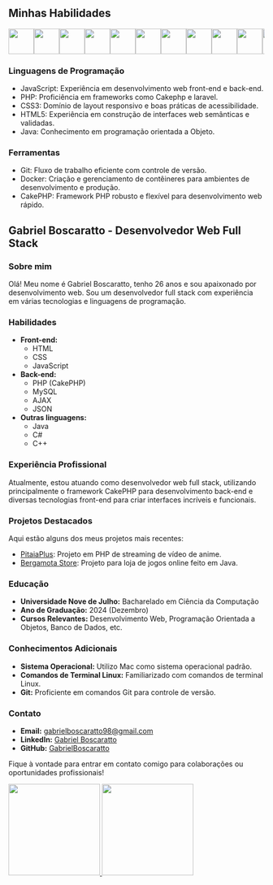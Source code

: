 ## Minhas Habilidades


<div style="display: flex; justify-content: space-around; align-items: center; overflow-x: auto; max-width: 100%;">
    <img src="https://cdn.jsdelivr.net/gh/devicons/devicon@latest/icons/php/php-original.svg" width="50" />
    <img src="https://cdn.jsdelivr.net/gh/devicons/devicon@latest/icons/cakephp/cakephp-original-wordmark.svg" width="50" />
    <img src="https://cdn.jsdelivr.net/gh/devicons/devicon@latest/icons/docker/docker-original-wordmark.svg" width="50" />
    <img src="https://cdn.jsdelivr.net/gh/devicons/devicon@latest/icons/gitlab/gitlab-original-wordmark.svg" width="50" />
    <img src="https://cdn.jsdelivr.net/gh/devicons/devicon@latest/icons/html5/html5-original.svg" width="50" />
    <img src="https://cdn.jsdelivr.net/gh/devicons/devicon@latest/icons/java/java-original-wordmark.svg" width="50" />
    <img src="https://cdn.jsdelivr.net/gh/devicons/devicon@latest/icons/javascript/javascript-original.svg" width="50" />
    <img src="https://cdn.jsdelivr.net/gh/devicons/devicon@latest/icons/css3/css3-original.svg" width="50" /> 
    <img src="https://cdn.jsdelivr.net/gh/devicons/devicon@latest/icons/mysql/mysql-original-wordmark.svg" width="50" /> 
   <img src="https://cdn.jsdelivr.net/gh/devicons/devicon@latest/icons/linux/linux-original.svg" width="50" /> 
   <img src="https://cdn.jsdelivr.net/gh/devicons/devicon@latest/icons/apple/apple-original.svg" width="50"/>          
</div>

          
### Linguagens de Programação
  
* JavaScript: Experiência em desenvolvimento web front-end e back-end.
* PHP: Proficiência em frameworks como Cakephp e laravel. 
* CSS3: Domínio de layout responsivo e boas práticas de acessibilidade.
* HTML5: Experiência em construção de interfaces web semânticas e validadas.
* Java: Conhecimento em programação orientada a Objeto.
  

### Ferramentas

* Git: Fluxo de trabalho eficiente com controle de versão.
* Docker: Criação e gerenciamento de contêineres para ambientes de desenvolvimento e produção.
* CakePHP: Framework PHP robusto e flexível para desenvolvimento web rápido.

## Gabriel Boscaratto - Desenvolvedor Web Full Stack

### Sobre mim

Olá! Meu nome é Gabriel Boscaratto, tenho 26 anos e sou apaixonado por desenvolvimento web. Sou um desenvolvedor full stack com experiência em várias tecnologias e linguagens de programação.

### Habilidades

- **Front-end:**
  - HTML
  - CSS
  - JavaScript
- **Back-end:**
  - PHP (CakePHP)
  - MySQL
  - AJAX
  - JSON
- **Outras linguagens:**
  - Java
  - C#
  - C++
  
### Experiência Profissional

Atualmente, estou atuando como desenvolvedor web full stack, utilizando principalmente o framework CakePHP para desenvolvimento back-end e diversas tecnologias front-end para criar interfaces incríveis e funcionais.

### Projetos Destacados

Aqui estão alguns dos meus projetos mais recentes:
- [PitaiaPlus](https://github.com/GabrielBoscaratto/PitaiaPlus-main): Projeto em PHP de streaming de vídeo de anime.
- [Bergamota Store](https://github.com/GabrielBoscaratto/Bergamota-Store): Projeto para loja de jogos online feito em Java.

### Educação

- **Universidade Nove de Julho:** Bacharelado em Ciência da Computação
- **Ano de Graduação:** 2024 (Dezembro)
- **Cursos Relevantes:** Desenvolvimento Web, Programação Orientada a Objetos, Banco de Dados, etc.

### Conhecimentos Adicionais

- **Sistema Operacional:** Utilizo Mac como sistema operacional padrão.
- **Comandos de Terminal Linux:** Familiarizado com comandos de terminal Linux.
- **Git:** Proficiente em comandos Git para controle de versão.

### Contato

- **Email:** gabrielboscaratto98@gmail.com
- **LinkedIn:** [Gabriel Boscaratto](https://www.linkedin.com/in/gabriel-boscaratto/)
- **GitHub:** [GabrielBoscaratto](https://github.com/GabrielBoscaratto)

Fique à vontade para entrar em contato comigo para colaborações ou oportunidades profissionais!

<div>
    <a href="https://github.com/GabrielBoscaratto">
        <img loading="lazy" height="180em" src="https://github-readme-stats.vercel.app/api/top-langs/?username=GabrielBoscaratto&layout=compact&langs_count=7&theme=dracula"/>
        <img loading="lazy" height="180em" src="https://github-readme-stats.vercel.app/api?username=GabrielBoscaratto&show_icons=true&theme=dracula&include_all_commits=true&count_private=true"/>
    </a>
</div>
